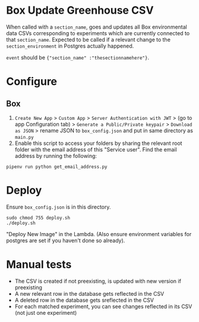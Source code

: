 # Box Update Greenhouse CSV
When called with a `section_name`, goes and updates all Box environmental data CSVs corresponding to experiments
which are currently connected to that `section_name`. Expected to be called if a relevant change to the `section_environment` in Postgres actually happened.

`event` should be `{"section_name" :"thesectionnamehere"}`.

# Configure
## Box 

1. `Create New App` > `Custom App` > `Server Authentication with JWT` > (go to app Configuration tab) > `Generate a Public/Private keypair` > `Download as JSON` > rename JSON to `box_config.json` and put in same directory as `main.py`
2. Enable this script to access your folders by sharing the relevant root folder with the email address of this "Service user". Find the email address by running the following:
```
pipenv run python get_email_address.py
```

# Deploy
Ensure `box_config.json` is in this directory.
```
sudo chmod 755 deploy.sh
./deploy.sh
```
"Deploy New Image" in the Lambda. (Also ensure environment variables for postgres are set if you haven't done so already).

# Manual tests
* The CSV is created if not preexisting, is updated with new version if preexisting
* A new relevant row in the database gets reflected in the CSV
* A deleted row in the database gets sreflected in the CSV
* For each matched experiment, you can see changes reflected in its CSV (not just one experiment)